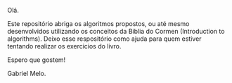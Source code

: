 Olá.

Este repositório abriga os algoritmos propostos, ou até mesmo desenvolvidos utilizando os conceitos
da Biblia do Cormen (Introduction to algorithms).
Deixo esse respositório como ajuda para quem estiver tentando realizar os exercicios do livro.

Espero que gostem!

Gabriel Melo.
